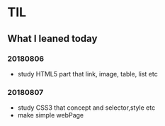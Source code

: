 # TIL
## What I leaned today

### 20180806
* study HTML5 part that link, image, table, list etc 

### 20180807
* study CSS3 that concept and selector,style etc
* make simple webPage
